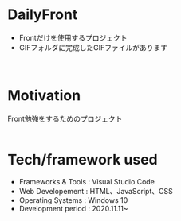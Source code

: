 # DailyFront
- Frontだけを使用するプロジェクト
- GIFフォルダに完成したGIFファイルがあります
<br>

# Motivation
Front勉強をするためのプロジェクト
<br>
<br>
# Tech/framework used

- Frameworks & Tools : Visual Studio Code
- Web Developement : HTML、JavaScript、CSS
- Operating Systems : Windows 10
- Development period : 2020.11.11~
